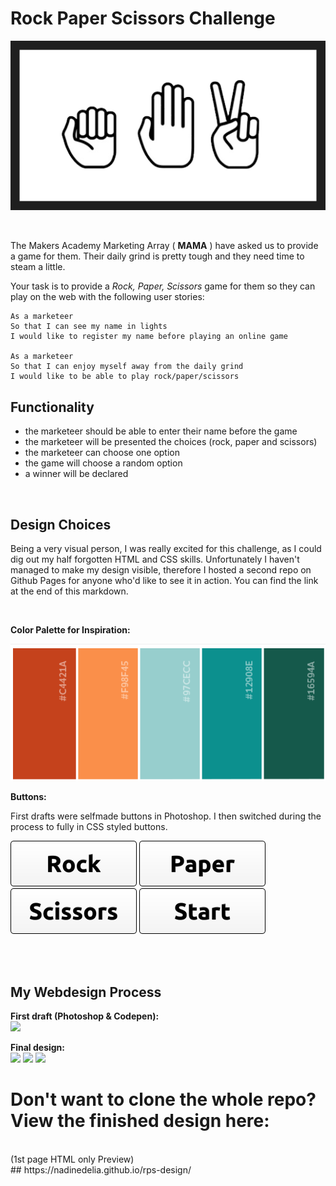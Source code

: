 # Rock Paper Scissors Challenge

![](public/img/RPS.png)

<br />

The Makers Academy Marketing Array ( **MAMA** ) have asked us to provide a game for them. Their daily grind is pretty tough and they need time to steam a little.

Your task is to provide a _Rock, Paper, Scissors_ game for them so they can play on the web with the following user stories:

```
As a marketeer
So that I can see my name in lights
I would like to register my name before playing an online game

As a marketeer
So that I can enjoy myself away from the daily grind
I would like to be able to play rock/paper/scissors
```

## Functionality

- the marketeer should be able to enter their name before the game
- the marketeer will be presented the choices (rock, paper and scissors)
- the marketeer can choose one option
- the game will choose a random option
- a winner will be declared

<br />

## Design Choices

Being a very visual person, I was really excited for this challenge, as I could dig out my half forgotten HTML and CSS skills.
Unfortunately I haven't managed to make my design visible, therefore I hosted a second repo on Github Pages for anyone who'd like to see it in action.
You can find the link at the end of this markdown.

<br />

**Color Palette for Inspiration:**

![](public/img/colorpalette.png)


**Buttons:**

First drafts were selfmade buttons in Photoshop. I then switched during the process to fully in CSS styled buttons.

![](public/img/rock.png) ![](public/img/paper.png) ![](public/img/scissors.png) ![](public/img/start.png)

<br />
<br />


## **My Webdesign Process**

**First draft (Photoshop & Codepen):**
<br />
![](public/img/designdraft.png)

**Final design:**
<br />
![](public/img/design.png)
![](public/img/playview.png)
![](public/img/resultview.png)

# Don't want to clone the whole repo? View the finished design here:
<br />
(1st page HTML only Preview)
<br />
## https://nadinedelia.github.io/rps-design/
